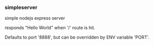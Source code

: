 ### simpleserver

simple nodejs express server

responds "Hello World" when '/' route is hit.

Defaults to port '8888', but can be overridden by ENV variable 'PORT'.
